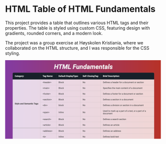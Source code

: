 # HTML Table of HTML Fundamentals

This project provides a table that outlines various HTML tags and their properties. The table is styled using custom CSS, featuring design with gradients, rounded corners, and a modern look.

The project was a group exercise at Høyskolen Kristiania, where we collaborated on the HTML structure, and I was responsible for the CSS styling.

![Table screenshot](./src/assets/images/screenshots/2024_09_20-table-screenshot.png)